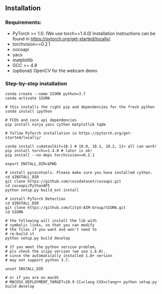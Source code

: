 ## Installation

### Requirements:
- PyTorch >= 1.0. (We use torch==1.4.0) Installation instructions can be found in https://pytorch.org/get-started/locally/.
- torchvision==0.2.1
- cocoapi
- yacs
- matplotlib
- GCC >= 4.9 
- (optional) OpenCV for the webcam demo

### Step-by-step installation
```
conda create --name SIGMA python=3.7
conda activate SIGMA

# this installs the right pip and dependencies for the fresh python
conda install ipython

# FCOS and coco api dependencies
pip install ninja yacs cython matplotlib tqdm

# follow PyTorch installation in https://pytorch.org/get-started/locally/

conda install cudatoolkit=10.1 # 10.0, 10.1, 10.2, 11+ all can work!
pip install torch==1.4.0 # later is ok!
pip install --no-deps torchvision==0.2.1 

export INSTALL_DIR=$PWD

# install pycocotools. Please make sure you have installed cython.
cd $INSTALL_DIR
git clone https://github.com/cocodataset/cocoapi.git
cd cocoapi/PythonAPI
python setup.py build_ext install

# install PyTorch Detection
cd $INSTALL_DIR
git clone https://github.com/CityU-AIM-Group/SIGMA.git
cd SIGMA

# the following will install the lib with
# symbolic links, so that you can modify
# the files if you want and won't need to
# re-build it
python setup.py build develop

# If you meet the python version problem, 
# pls check the scipy verison (we use 1.6.0),
# since the automatically installed 1.8+ version 
# may not support python 3.7.

unset INSTALL_DIR

# or if you are on macOS
# MACOSX_DEPLOYMENT_TARGET=10.9 CC=clang CXX=clang++ python setup.py build develop
```
